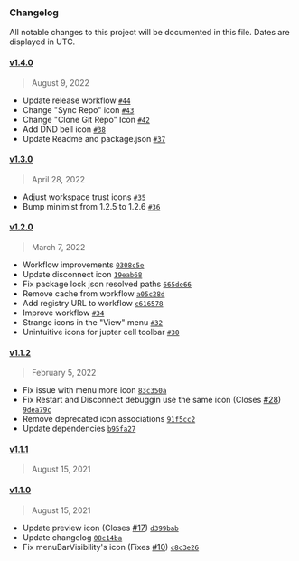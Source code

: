 ### Changelog 

 All notable changes to this project will be documented in this file. Dates are displayed in UTC.

 
#### [v1.4.0](https://github.com/PKief/vscode-material-product-icons/compare/v1.3.0...v1.4.0) 

> August 9, 2022 

- Update release workflow [`#44`](https://github.com/PKief/vscode-material-product-icons/pull/44)
- Change "Sync Repo" icon [`#43`](https://github.com/PKief/vscode-material-product-icons/pull/43)
- Change "Clone Git Repo" Icon [`#42`](https://github.com/PKief/vscode-material-product-icons/pull/42)
- Add DND bell icon [`#38`](https://github.com/PKief/vscode-material-product-icons/pull/38)
- Update Readme and package.json [`#37`](https://github.com/PKief/vscode-material-product-icons/pull/37)
 
#### [v1.3.0](https://github.com/PKief/vscode-material-product-icons/compare/v1.2.0...v1.3.0) 

> April 28, 2022 

- Adjust workspace trust icons [`#35`](https://github.com/PKief/vscode-material-product-icons/pull/35)
- Bump minimist from 1.2.5 to 1.2.6 [`#36`](https://github.com/PKief/vscode-material-product-icons/pull/36)
 
#### [v1.2.0](https://github.com/PKief/vscode-material-product-icons/compare/v1.1.2...v1.2.0) 

> March 7, 2022 

- Workflow improvements [`0308c5e`](https://github.com/PKief/vscode-material-product-icons/commit/0308c5e)
- Update disconnect icon [`19eab68`](https://github.com/PKief/vscode-material-product-icons/commit/19eab68)
- Fix package lock json resolved paths [`665de66`](https://github.com/PKief/vscode-material-product-icons/commit/665de66)
- Remove cache from workflow [`a05c28d`](https://github.com/PKief/vscode-material-product-icons/commit/a05c28d)
- Add registry URL to workflow [`c616578`](https://github.com/PKief/vscode-material-product-icons/commit/c616578)
- Improve workflow [`#34`](https://github.com/PKief/vscode-material-product-icons/pull/34)
- Strange icons in the "View" menu [`#32`](https://github.com/PKief/vscode-material-product-icons/pull/32)
- Unintuitive icons for jupter cell toolbar [`#30`](https://github.com/PKief/vscode-material-product-icons/pull/30)
 
#### [v1.1.2](https://github.com/PKief/vscode-material-product-icons/compare/v1.1.1...v1.1.2) 

> February 5, 2022 

- Fix issue with menu more icon [`83c350a`](https://github.com/PKief/vscode-material-product-icons/commit/83c350a)
- Fix Restart and Disconnect debuggin use the same icon (Closes [#28](https://github.com/PKief/vscode-material-product-icons/issues/28)) [`9dea79c`](https://github.com/PKief/vscode-material-product-icons/commit/9dea79c)
- Remove deprecated icon associations [`91f5cc2`](https://github.com/PKief/vscode-material-product-icons/commit/91f5cc2)
- Update dependencies [`b95fa27`](https://github.com/PKief/vscode-material-product-icons/commit/b95fa27)
 
#### [v1.1.1](https://github.com/PKief/vscode-material-product-icons/compare/v1.1.0...v1.1.1) 

> August 15, 2021 

 
#### [v1.1.0](https://github.com/PKief/vscode-material-product-icons/compare/v1.0.3...v1.1.0) 

> August 15, 2021 

- Update preview icon (Closes [#17](https://github.com/PKief/vscode-material-product-icons/issues/17)) [`d399bab`](https://github.com/PKief/vscode-material-product-icons/commit/d399bab)
- Update changelog [`08c14ba`](https://github.com/PKief/vscode-material-product-icons/commit/08c14ba)
- Fix menuBarVisibility's icon (Fixes [#10](https://github.com/PKief/vscode-material-product-icons/issues/10)) [`c8c3e26`](https://github.com/PKief/vscode-material-product-icons/commit/c8c3e26)
